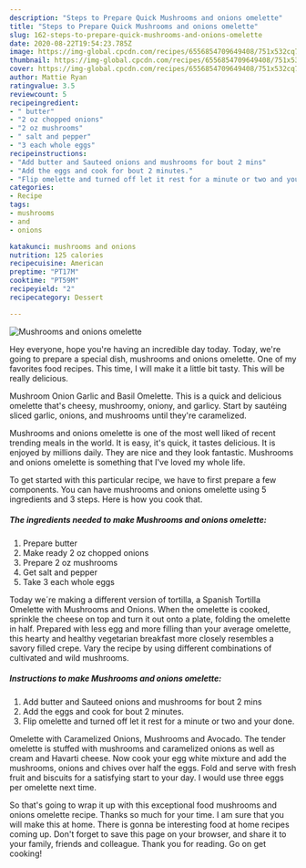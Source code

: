 ```yaml
---
description: "Steps to Prepare Quick Mushrooms and onions omelette"
title: "Steps to Prepare Quick Mushrooms and onions omelette"
slug: 162-steps-to-prepare-quick-mushrooms-and-onions-omelette
date: 2020-08-22T19:54:23.785Z
image: https://img-global.cpcdn.com/recipes/6556854709649408/751x532cq70/mushrooms-and-onions-omelette-recipe-main-photo.jpg
thumbnail: https://img-global.cpcdn.com/recipes/6556854709649408/751x532cq70/mushrooms-and-onions-omelette-recipe-main-photo.jpg
cover: https://img-global.cpcdn.com/recipes/6556854709649408/751x532cq70/mushrooms-and-onions-omelette-recipe-main-photo.jpg
author: Mattie Ryan
ratingvalue: 3.5
reviewcount: 5
recipeingredient:
- " butter"
- "2 oz chopped onions"
- "2 oz mushrooms"
- " salt and pepper"
- "3 each whole eggs"
recipeinstructions:
- "Add butter and Sauteed onions and mushrooms for bout 2 mins"
- "Add the eggs and cook for bout 2 minutes."
- "Flip omelette and turned off let it rest for a minute or two and your done."
categories:
- Recipe
tags:
- mushrooms
- and
- onions

katakunci: mushrooms and onions 
nutrition: 125 calories
recipecuisine: American
preptime: "PT17M"
cooktime: "PT59M"
recipeyield: "2"
recipecategory: Dessert

---
```



![Mushrooms and onions omelette](https://img-global.cpcdn.com/recipes/6556854709649408/751x532cq70/mushrooms-and-onions-omelette-recipe-main-photo.jpg)

Hey everyone, hope you're having an incredible day today. Today, we're going to prepare a special dish, mushrooms and onions omelette. One of my favorites food recipes. This time, I will make it a little bit tasty. This will be really delicious.

Mushroom Onion Garlic and Basil Omelette. This is a quick and delicious omelette that&#39;s cheesy, mushroomy, oniony, and garlicy. Start by sautéing sliced garlic, onions, and mushrooms until they&#39;re caramelized.

Mushrooms and onions omelette is one of the most well liked of recent trending meals in the world. It is easy, it's quick, it tastes delicious. It is enjoyed by millions daily. They are nice and they look fantastic. Mushrooms and onions omelette is something that I've loved my whole life.


To get started with this particular recipe, we have to first prepare a few components. You can have mushrooms and onions omelette using 5 ingredients and 3 steps. Here is how you cook that.

<!--inarticleads1-->

##### The ingredients needed to make Mushrooms and onions omelette:

1. Prepare  butter
1. Make ready 2 oz chopped onions
1. Prepare 2 oz mushrooms
1. Get  salt and pepper
1. Take 3 each whole eggs


Today we´re making a different version of tortilla, a Spanish Tortilla Omelette with Mushrooms and Onions. When the omelette is cooked, sprinkle the cheese on top and turn it out onto a plate, folding the omelette in half. Prepared with less egg and more filling than your average omelette, this hearty and healthy vegetarian breakfast more closely resembles a savory filled crepe. Vary the recipe by using different combinations of cultivated and wild mushrooms. 

<!--inarticleads2-->

##### Instructions to make Mushrooms and onions omelette:

1. Add butter and Sauteed onions and mushrooms for bout 2 mins
1. Add the eggs and cook for bout 2 minutes.
1. Flip omelette and turned off let it rest for a minute or two and your done.


Omelette with Caramelized Onions, Mushrooms and Avocado. The tender omelette is stuffed with mushrooms and caramelized onions as well as cream and Havarti cheese. Now cook your egg white mixture and add the mushrooms, onions and chives over half the eggs. Fold and serve with fresh fruit and biscuits for a satisfying start to your day. I would use three eggs per omelette next time. 

So that's going to wrap it up with this exceptional food mushrooms and onions omelette recipe. Thanks so much for your time. I am sure that you will make this at home. There is gonna be interesting food at home recipes coming up. Don't forget to save this page on your browser, and share it to your family, friends and colleague. Thank you for reading. Go on get cooking!

